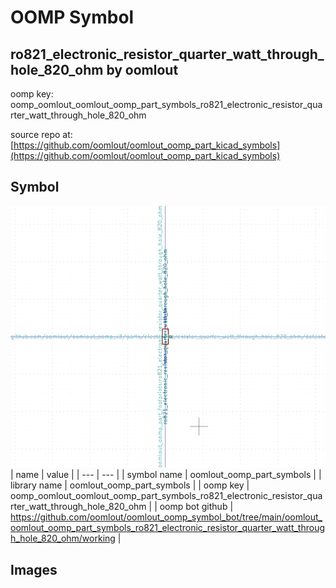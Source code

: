 # OOMP Symbol  
## ro821_electronic_resistor_quarter_watt_through_hole_820_ohm  by oomlout  
  
oomp key: oomp_oomlout_oomlout_oomp_part_symbols_ro821_electronic_resistor_quarter_watt_through_hole_820_ohm  
  
source repo at: [https://github.com/oomlout/oomlout_oomp_part_kicad_symbols](https://github.com/oomlout/oomlout_oomp_part_kicad_symbols)  
## Symbol  
  
[![working.png](working_600.png)](working.png)  
| name | value | 
| --- | --- | 
| symbol name | oomlout_oomp_part_symbols | 
| library name | oomlout_oomp_part_symbols | 
| oomp key | oomp_oomlout_oomlout_oomp_part_symbols_ro821_electronic_resistor_quarter_watt_through_hole_820_ohm | 
| oomp bot github | https://github.com/oomlout/oomlout_oomp_symbol_bot/tree/main/oomlout_oomlout_oomp_part_symbols_ro821_electronic_resistor_quarter_watt_through_hole_820_ohm/working | 
## Images  
